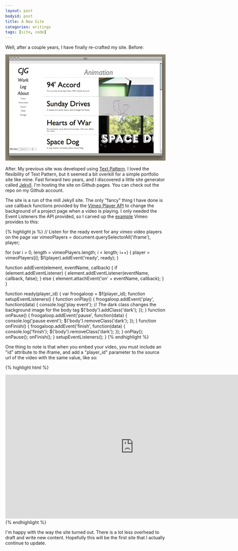 ```yaml
---
layout: post
bodyid: post
title: A New Site
categories: writings
tags: [site, code]
---
```


Well, after a couple years, I have finally re-crafted my site. Before:

<img class="large" src="/img/posts/2011-12-26-new-site/old-site.jpg" alt="Old Site">

After. My previous site was developed using <a href="http://textpattern.com/" title="TextPattern" target="_blank">Text Pattern</a>. I loved the flexibility of Text Pattern, but it seemed a bit overkill for a simple portfolio site like mine. Fast forward two years, and I discovered a little site generator called <a href="http://jekyllrb.com/" title="Jekyll" target="_blank">Jekyll</a>. I'm hosting the site on Github pages. You can check out the repo on my Github account.

The site is a run of the mill Jekyll site. The only "fancy" thing I have done is use callback functions provided by the <a href="http://vimeo.com/api/docs/player-js" title="Vimeo Player API" target="_blank">Vimeo Player API</a> to change the background of a project page when a video is playing. I only needed the Event Listeners the API provided, so I carved up the <a href="http://player.vimeo.com/playground" title="Vimeo API Example" target="_blank">example</a> Vimeo provides to this:

{% highlight js %}
// Listen for the ready event for any vimeo video players on the page
var vimeoPlayers = document.querySelectorAll('iframe'), player;

for (var i = 0, length = vimeoPlayers.length; i < length; i++) {
  player = vimeoPlayers[i];
  $f(player).addEvent('ready', ready);
}

function addEvent(element, eventName, callback) {
  if (element.addEventListener) {
    element.addEventListener(eventName, callback, false);
  }
  else {
    element.attachEvent('on' + eventName, callback);
  }
}

function ready(player_id) {
  var froogaloop = $f(player_id);
  function setupEventListeners() {
    function onPlay() {
      froogaloop.addEvent('play', function(data) {
          console.log('play event');
          // The dark class changes the background image for the body tag
          $('body').addClass('dark');
      });
    }
    function onPause() {
      froogaloop.addEvent('pause', function(data) {
          console.log('pause event');
          $('body').removeClass('dark');
      });
    }
    function onFinish() {
      froogaloop.addEvent('finish', function(data) {
          console.log('finish');
          $('body').removeClass('dark');
      });
    }
    onPlay();
    onPause();
    onFinish();
  }
  setupEventListeners();
}
{% endhighlight %}

One thing to note is that when you embed your video, you must include an "id" attribute to the iframe, and add a "player_id" parameter to the source url of the video with the same value, like so:

{% highlight html %}
<iframe class="vimeo" id="vid_1" src="http://player.vimeo.com/video/23647752?api=1&amp;player_id=vid_1&amp;title=0&amp;byline=0&amp;portrait=0" width="805" height="453" frameborder="0" webkitAllowFullScreen mozallowfullscreen allowFullScreen></iframe>
{% endhighlight %}

I'm happy with the way the site turned out. There is a lot less overhead to draft and write new content. Hopefully this will be the first site that I actually continue to update.
